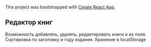 This project was bootstrapped with [Create React App](https://github.com/facebook/create-react-app).

## Редактор книг

Возможность добавлять, удалять, редактировать книги и их поля. Сортировка по заголовку и году издания. Хранение в localStorage



